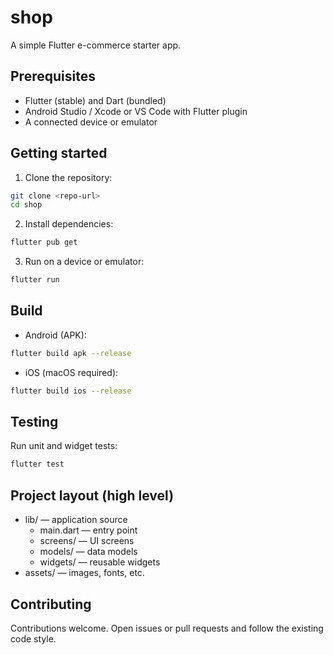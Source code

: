 # shop

A simple Flutter e-commerce starter app.

## Prerequisites

- Flutter (stable) and Dart (bundled)
- Android Studio / Xcode or VS Code with Flutter plugin
- A connected device or emulator

## Getting started

1. Clone the repository:
```bash
git clone <repo-url>
cd shop
```
2. Install dependencies:
```bash
flutter pub get
```
3. Run on a device or emulator:
```bash
flutter run
```

## Build

- Android (APK):
```bash
flutter build apk --release
```
- iOS (macOS required):
```bash
flutter build ios --release
```

## Testing

Run unit and widget tests:
```bash
flutter test
```

## Project layout (high level)

- lib/ — application source
    - main.dart — entry point
    - screens/ — UI screens
    - models/ — data models
    - widgets/ — reusable widgets
- assets/ — images, fonts, etc.

## Contributing

Contributions welcome. Open issues or pull requests and follow the existing code style.

